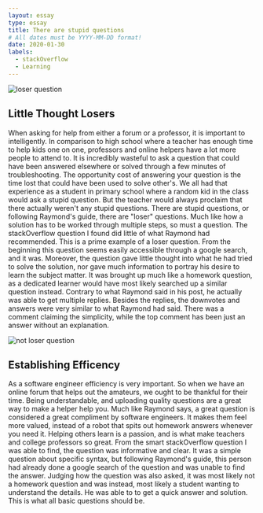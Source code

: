 ```yaml
---
layout: essay
type: essay
title: There are stupid questions
# All dates must be YYYY-MM-DD format!
date: 2020-01-30
labels:
  - stackOverflow
  - Learning
---
```

![loser question](https://github.com/justinhwong/justinhwong.github.io/blob/master/images/losercomment.PNG)

## Little Thought Losers
 When asking for help from either a forum or a professor, it is important to intelligently. In comparison to high school where a teacher has enough time to help kids one on one, professors and online helpers have a lot more people to attend to. It is incredibly wasteful to ask a question that could have been answered elsewhere or solved through a few minutes of troubleshooting. The opportunity cost of answering your question is the time lost that could have been used to solve other's. We all had that experience as a student in primary school where a random kid in the class would ask a stupid question. But the teacher would always proclaim that there actually weren't any stupid questions. There are stupid questions, or following Raymond's guide, there are "loser" questions. Much like how a solution has to be worked through multiple steps, so must a question. 
  The stackOverflow question I found did little of what Raymond had recommended. This is a prime example of a loser question. From the beginning this question seems easily accessible through a google search, and it was. Moreover, the question gave little thought into what he had tried to solve the solution, nor gave much information to portray his desire to learn the subject matter. It was brought up much like a homework question, as a dedicated learner would have most likely searched up a similar question instead. Contrary to what Raymond said in his post, he actually was able to get multiple replies. Besides the replies, the downvotes and answers were very similar to what Raymond had said. There was a comment claiming the simplicity, while the top comment has been just an answer without an explanation.   


![not loser question](https://github.com/justinhwong/justinhwong.github.io/blob/master/images/notlosercomment.PNG)
## Establishing Efficency
  As a software engineer efficiency is very important. So when we have an online forum that helps out the amateurs, we ought to be thankful for their time. Being understandable, and uploading quality questions are a great way to make a helper help you. Much like Raymond says, a great question is considered a great compliment by software engineers. It makes them feel more valued, instead of a robot that spits out homework answers whenever you need it. Helping others learn is a passion, and is what make teachers and college professors so great. From the smart stackOverflow question I was able to find, the question was informative and clear. It was a simple question about specific syntax, but following Raymond's guide, this person had already done a google search of the question and was unable to find the answer. Judging how the question was also asked, it was most likely not a homework question and was instead, most likely a student wanting to understand the details. He was able to to get a quick answer and solution. This is what all basic questions should be.
